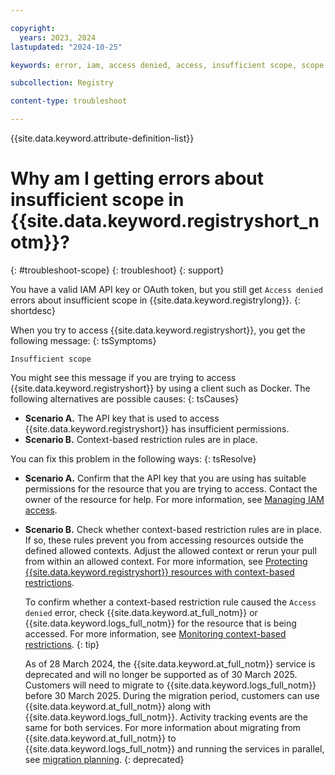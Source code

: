 ```yaml
---

copyright:
  years: 2023, 2024
lastupdated: "2024-10-25"

keywords: error, iam, access denied, access, insufficient scope, scope

subcollection: Registry

content-type: troubleshoot

---
```


{{site.data.keyword.attribute-definition-list}}

# Why am I getting errors about insufficient scope in {{site.data.keyword.registryshort_notm}}?
{: #troubleshoot-scope}
{: troubleshoot}
{: support}

You have a valid IAM API key or OAuth token, but you still get `Access denied` errors about insufficient scope in {{site.data.keyword.registrylong}}.
{: shortdesc}

When you try to access {{site.data.keyword.registryshort}}, you get the following message:
{: tsSymptoms}

`Insufficient scope`

You might see this message if you are trying to access {{site.data.keyword.registryshort}} by using a client such as Docker. The following alternatives are possible causes:
{: tsCauses}

- **Scenario A.** The API key that is used to access {{site.data.keyword.registryshort}} has insufficient permissions.
- **Scenario B.** Context-based restriction rules are in place.

You can fix this problem in the following ways:
{: tsResolve}

- **Scenario A.** Confirm that the API key that you are using has suitable permissions for the resource that you are trying to access. Contact the owner of the resource for help. For more information, see [Managing IAM access](/docs/Registry?topic=Registry-iam&interface=ui).

- **Scenario B.** Check whether context-based restriction rules are in place. If so, these rules prevent you from accessing resources outside the defined allowed contexts. Adjust the allowed context or rerun your pull from within an allowed context. For more information, see [Protecting {{site.data.keyword.registryshort}} resources with context-based restrictions](/docs/Registry?topic=Registry-registry-cbr&interface=ui).

    To confirm whether a context-based restriction rule caused the `Access denied` error, check {{site.data.keyword.at_full_notm}} or {{site.data.keyword.logs_full_notm}} for the resource that is being accessed. For more information, see [Monitoring context-based restrictions](/docs/account?topic=account-cbr-monitor#enabled-access).
    {: tip}

    As of 28 March 2024, the {{site.data.keyword.at_full_notm}} service is deprecated and will no longer be supported as of 30 March 2025. Customers will need to migrate to {{site.data.keyword.logs_full_notm}} before 30 March 2025. During the migration period, customers can use {{site.data.keyword.at_full_notm}} along with {{site.data.keyword.logs_full_notm}}. Activity tracking events are the same for both services. For more information about migrating from {{site.data.keyword.at_full_notm}} to {{site.data.keyword.logs_full_notm}} and running the services in parallel, see [migration planning](/docs/cloud-logs?topic=cloud-logs-migration-intro).
    {: deprecated}
